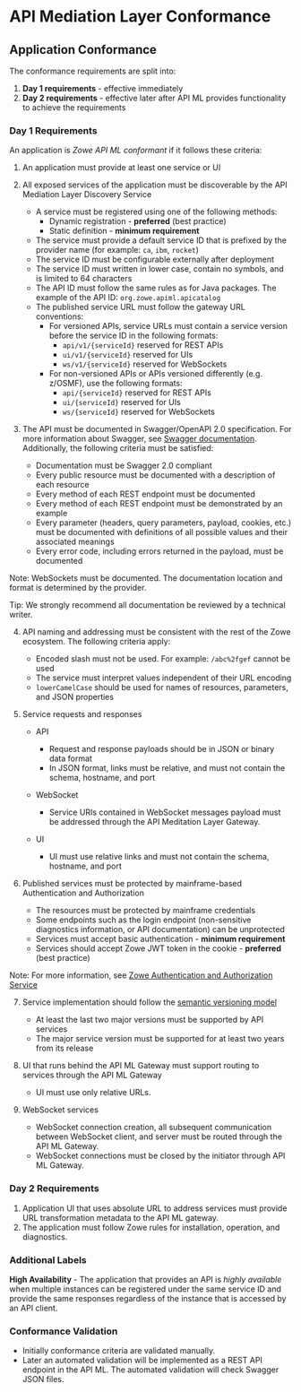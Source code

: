 # API Mediation Layer Conformance

## Application Conformance

The conformance requirements are split into:

1. **Day 1 requirements** - effective immediately
2. **Day 2 requirements** - effective later after API ML provides functionality to achieve the requirements

### Day 1 Requirements

An application is *Zowe API ML conformant* if it follows these criteria:

1. An application must provide at least one service or UI
2. All exposed services of the application must be discoverable by the API Mediation Layer Discovery Service 
   - A service must be registered using one of the following methods:
     - Dynamic registration - **preferred** (best practice)
     - Static definition - **minimum requirement**
   - The service must provide a default service ID that is prefixed by the provider name (for example: `ca`, `ibm`, `rocket`)
   - The service ID must be configurable externally after deployment
   - The service ID must written in lower case, contain no symbols, and is limited to 64 characters
   - The API ID must follow the same rules as for Java packages. The example of the API ID: `org.zowe.apiml.apicatalog`
   - The published service URL must follow the gateway URL conventions:
     - For versioned APIs, service URLs must contain a service version before the service ID in the following formats:
       - `api/v1/{serviceId}` reserved for REST APIs
       - `ui/v1/{serviceId}` reserved for UIs
       - `ws/v1/{serviceId}` reserved for WebSockets
     - For non-versioned APIs or APIs versioned differently (e.g. z/OSMF), use the following formats: 
       - `api/{serviceId}` reserved for REST APIs
       - `ui/{serviceId}` reserved for UIs
       - `ws/{serviceId}` reserved for WebSockets

3. The API must be documented in Swagger/OpenAPI 2.0 specification.  For more information about Swagger, see [Swagger documentation](https://swagger.io/resources/articles/documenting-apis-with-swagger/). Additionally, the following criteria must be satisfied: 
   - Documentation must be Swagger 2.0 compliant
   - Every public resource must be documented with a description of each resource
   - Every method of each REST endpoint must be documented
   - Every method of each REST endpoint must be demonstrated by an example
   - Every parameter (headers, query parameters, payload, cookies, etc.) must be documented with definitions of all possible values and their associated meanings
   - Every error code, including errors returned in the payload, must be documented

Note: WebSockets must be documented. The documentation location and format is determined by the provider.

Tip: We strongly recommend all documentation be reviewed by a technical writer.

4. API naming and addressing must be consistent with the rest of the Zowe ecosystem. The following criteria apply:
   - Encoded slash must not be used. For example: `/abc%2fgef` cannot be used
   - The service must interpret values independent of their URL encoding
   - `lowerCamelCase` should be used for names of resources, parameters, and JSON properties

5. Service requests and responses
   - API 
     - Request and response payloads should be in JSON or binary data format
     - In JSON format, links must be relative, and must not contain the schema, hostname, and port 
   - WebSocket
     - Service URIs contained in WebSocket messages payload must be addressed through the API Meditation Layer Gateway.
     
   - UI
     - UI must use relative links and must not contain the schema, hostname, and port

6. Published services must be protected by mainframe-based Authentication and Authorization
   - The resources must be protected by mainframe credentials
   - Some endpoints such as the login endpoint (non-sensitive diagnostics information, or API documentation) can be unprotected 
   - Services must accept basic authentication - **minimum requirement**
   - Services should accept Zowe JWT token in the cookie - **preferred** (best practice)

Note: For more information, see [Zowe Authentication and Authorization Service](https://github.com/zowe/api-layer/wiki/Zowe-Authentication-and-Authorization-Service)

7. Service implementation should follow the [semantic versioning model](https://semver.org/)
   - At least the last two major versions must be supported by API services
   - The major service version must be supported for at least two years from its release

8. UI that runs behind the API ML Gateway must support routing to services through the API ML Gateway 
    - UI must use only relative URLs.

9. WebSocket services
     - WebSocket connection creation, all subsequent communication between WebSocket client, and server must be routed through the API ML Gateway.
     - WebSocket connections must be closed by the initiator through API ML Gateway.

### Day 2 Requirements

1. Application UI that uses absolute URL to address services must provide URL transformation metadata to the API ML gateway.
2. The application must follow Zowe rules for installation, operation, and diagnostics.

### Additional Labels

**High Availability** - The application that provides an API is *highly available* when multiple instances can be registered under the same service ID and provide the same responses regardless of the instance that is accessed by an API client.

### Conformance Validation
 * Initially conformance criteria are validated manually. 
 * Later an automated validation will be implemented as a REST API endpoint in the API ML. The automated validation will check Swagger JSON files.